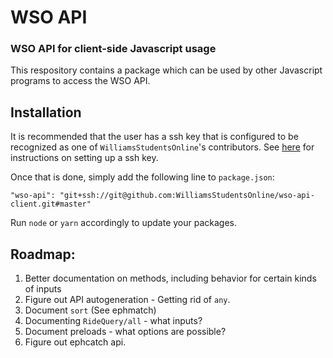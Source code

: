 # WSO API

### WSO API for client-side Javascript usage

This respository contains a package which can be used by other Javascript programs to access the WSO API.

## Installation 

It is recommended that the user has a ssh key that is configured to be recognized as one of `WilliamsStudentsOnline`'s contributors. See [here](https://github.com/settings/keys) for instructions on setting up a ssh key.

Once that is done, simply add the following line to `package.json`:

```
"wso-api": "git+ssh://git@github.com:WilliamsStudentsOnline/wso-api-client.git#master"
```

Run `node` or `yarn` accordingly to update your packages.


## Roadmap:
1. Better documentation on methods, including behavior for certain kinds of inputs
1. Figure out API autogeneration - Getting rid of `any`.
1. Document `sort` (See ephmatch)
1. Documenting `RideQuery/all` - what inputs?
1. Document preloads - what options are possible?
1. Figure out ephcatch api.